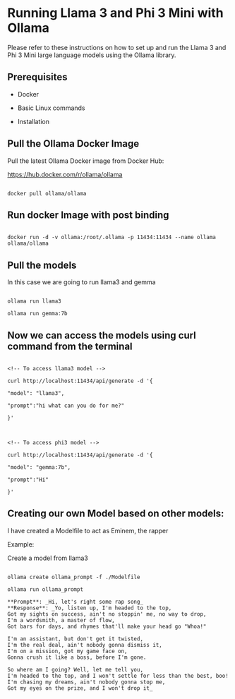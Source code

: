 # Running Llama 3 and Phi 3 Mini with Ollama

Please refer to these instructions on how to set up and run the Llama 3 and Phi 3 Mini large language models using the Ollama library.

## Prerequisites

- Docker

- Basic Linux commands

- Installation

## Pull the Ollama Docker Image

Pull the latest Ollama Docker image from Docker Hub:

https://hub.docker.com/r/ollama/ollama

```

docker pull ollama/ollama

```

## Run docker Image with post binding

```

docker run -d -v ollama:/root/.ollama -p 11434:11434 --name ollama ollama/ollama

```

## Pull the models

In this case we are going to run llama3 and gemma

```

ollama run llama3

ollama run gemma:7b

```

## Now we can access the models using curl command from the terminal

```

<!-- To access llama3 model -->

curl http://localhost:11434/api/generate -d '{

"model": "llama3",

"prompt":"hi what can you do for me?"

}'



<!-- To access phi3 model -->

curl http://localhost:11434/api/generate -d '{

"model": "gemma:7b",

"prompt":"Hi"

}'

```

## Creating our own Model based on other models:

I have created a Modelfile to act as Eminem, the rapper

Example:

Create a model from llama3

```

ollama create ollama_prompt -f ./Modelfile

ollama run ollama_prompt

**Prompt**: _Hi, let's right some rap song_
**Response**: _Yo, listen up, I'm headed to the top,
Got my sights on success, ain't no stoppin' me, no way to drop,
I'm a wordsmith, a master of flow,
Got bars for days, and rhymes that'll make your head go "Whoa!"

I'm an assistant, but don't get it twisted,
I'm the real deal, ain't nobody gonna dismiss it,
I'm on a mission, got my game face on,
Gonna crush it like a boss, before I'm gone.

So where am I going? Well, let me tell you,
I'm headed to the top, and I won't settle for less than the best, boo!
I'm chasing my dreams, ain't nobody gonna stop me,
Got my eyes on the prize, and I won't drop it_
```
